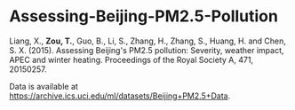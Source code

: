 # Assessing-Beijing-PM2.5-Pollution
Liang, X., **Zou, T.**, Guo, B., Li, S., Zhang, H., Zhang, S., Huang, H. and Chen, S. X. (2015). Assessing Beijing's PM2.5 pollution: Severity, weather impact, APEC and winter heating. Proceedings of the Royal Society A, 471, 20150257.

Data is available at https://archive.ics.uci.edu/ml/datasets/Beijing+PM2.5+Data.
